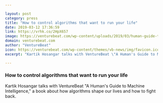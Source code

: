 ```yaml
---

layout: post
category: press
title: "How to control algorithms that want to run your life"
date: 2019-03-12 17:36:59
link: https://vrhk.co/2HpX657
image: https://venturebeat.com/wp-content/uploads/2019/03/human-guide-to-machine-intelligence.jpg?w=1200&strip=all
domain: venturebeat.com
author: "VentureBeat"
icon: https://venturebeat.com/wp-content/themes/vb-news/img/favicon.ico
excerpt: "Kartik Hosangar talks with VentureBeat \"A Human's Guide to Machine Intelligence,\" a book about how algorithms shape our lives and how to fight back."

---
```


### How to control algorithms that want to run your life

Kartik Hosangar talks with VentureBeat "A Human's Guide to Machine Intelligence," a book about how algorithms shape our lives and how to fight back.